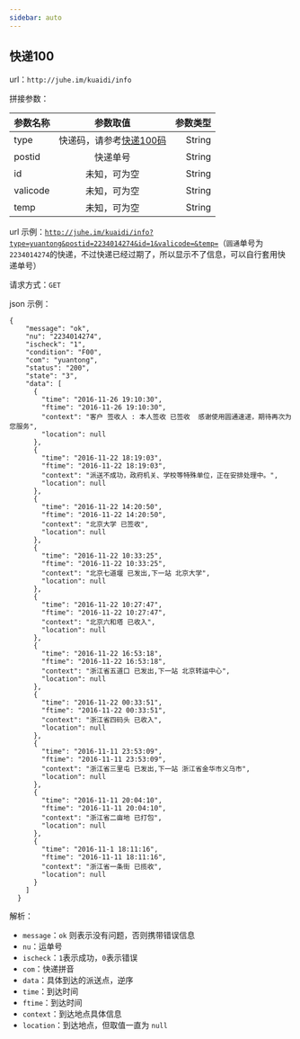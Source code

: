 ```yaml
---
sidebar: auto
---
```


## 快递100

url：`http://juhe.im/kuaidi/info`

拼接参数：

| 参数名称        | 参数取值           | 参数类型  |
| ------------- |:-------------:| -----:|
| type      | 快递码，请参考[快递100码](https://github.com/jokermonn/-Api/blob/master/ExpressDelivery100Code.json) | String |
| postid      | 快递单号      |   String |
| id | 未知，可为空      |    String |
| valicode | 未知，可为空      |    String |
| temp | 未知，可为空      |    String |

url 示例：[`http://juhe.im/kuaidi/info?type=yuantong&postid=2234014274&id=1&valicode=&temp=`](https://www.kuaidi100.com/query?type=yuantong&postid=2234014274&id=1&valicode=&temp=)（`圆通`单号为`2234014274`的快递，不过快递已经过期了，所以显示不了信息，可以自行套用快递单号）

请求方式：`GET`

json 示例：

	{
	    "message": "ok",
	    "nu": "2234014274",
	    "ischeck": "1",
	    "condition": "F00",
	    "com": "yuantong",
	    "status": "200",
	    "state": "3",
	    "data": [
	      {
	        "time": "2016-11-26 19:10:30",
	        "ftime": "2016-11-26 19:10:30",
	        "context": "客户 签收人 : 本人签收 已签收  感谢使用圆通速递，期待再次为您服务",
	        "location": null
	      },
	      {
	        "time": "2016-11-22 18:19:03",
	        "ftime": "2016-11-22 18:19:03",
	        "context": "派送不成功，政府机关、学校等特殊单位，正在安排处理中。",
	        "location": null
	      },
	      {
	        "time": "2016-11-22 14:20:50",
	        "ftime": "2016-11-22 14:20:50",
	        "context": "北京大学 已签收",
	        "location": null
	      },
	      {
	        "time": "2016-11-22 10:33:25",
	        "ftime": "2016-11-22 10:33:25",
	        "context": "北京七道堰 已发出,下一站 北京大学",
	        "location": null
	      },
	      {
	        "time": "2016-11-22 10:27:47",
	        "ftime": "2016-11-22 10:27:47",
	        "context": "北京六和塔 已收入",
	        "location": null
	      },
	      {
	        "time": "2016-11-22 16:53:18",
	        "ftime": "2016-11-22 16:53:18",
	        "context": "浙江省五道口 已发出,下一站 北京转运中心",
	        "location": null
	      },
	      {
	        "time": "2016-11-22 00:33:51",
	        "ftime": "2016-11-22 00:33:51",
	        "context": "浙江省四码头 已收入",
	        "location": null
	      },
	      {
	        "time": "2016-11-11 23:53:09",
	        "ftime": "2016-11-11 23:53:09",
	        "context": "浙江省三里屯 已发出,下一站 浙江省金华市义乌市",
	        "location": null
	      },
	      {
	        "time": "2016-11-11 20:04:10",
	        "ftime": "2016-11-11 20:04:10",
	        "context": "浙江省二亩地 已打包",
	        "location": null
	      },
	      {
	        "time": "2016-11-1 18:11:16",
	        "ftime": "2016-11-11 18:11:16",
	        "context": "浙江省一条街 已揽收",
	        "location": null
	      }
	    ]
	  }

解析：

- `message`：`ok` 则表示没有问题，否则携带错误信息
- `nu`：运单号
- `ischeck`：`1`表示成功，`0`表示错误
- `com`：快递拼音
- `data`：具体到达的派送点，逆序
- `time`：到达时间
- `ftime`：到达时间
- `context`：到达地点具体信息
- `location`：到达地点，但取值一直为 `null`